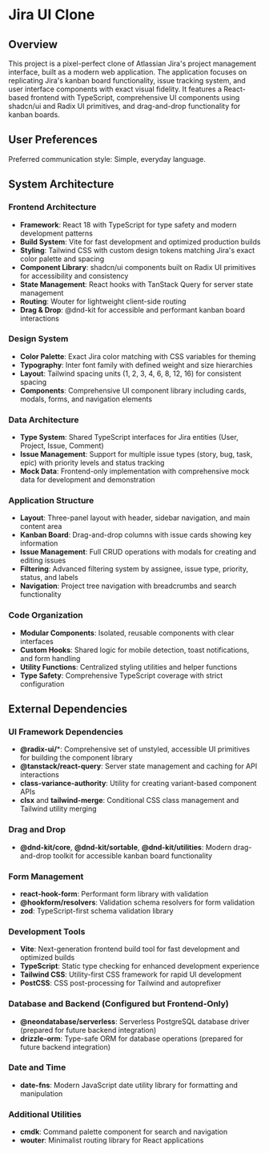 # Jira UI Clone

## Overview

This project is a pixel-perfect clone of Atlassian Jira's project management interface, built as a modern web application. The application focuses on replicating Jira's kanban board functionality, issue tracking system, and user interface components with exact visual fidelity. It features a React-based frontend with TypeScript, comprehensive UI components using shadcn/ui and Radix UI primitives, and drag-and-drop functionality for kanban boards.

## User Preferences

Preferred communication style: Simple, everyday language.

## System Architecture

### Frontend Architecture
- **Framework**: React 18 with TypeScript for type safety and modern development patterns
- **Build System**: Vite for fast development and optimized production builds
- **Styling**: Tailwind CSS with custom design tokens matching Jira's exact color palette and spacing
- **Component Library**: shadcn/ui components built on Radix UI primitives for accessibility and consistency
- **State Management**: React hooks with TanStack Query for server state management
- **Routing**: Wouter for lightweight client-side routing
- **Drag & Drop**: @dnd-kit for accessible and performant kanban board interactions

### Design System
- **Color Palette**: Exact Jira color matching with CSS variables for theming
- **Typography**: Inter font family with defined weight and size hierarchies
- **Layout**: Tailwind spacing units (1, 2, 3, 4, 6, 8, 12, 16) for consistent spacing
- **Components**: Comprehensive UI component library including cards, modals, forms, and navigation elements

### Data Architecture
- **Type System**: Shared TypeScript interfaces for Jira entities (User, Project, Issue, Comment)
- **Issue Management**: Support for multiple issue types (story, bug, task, epic) with priority levels and status tracking
- **Mock Data**: Frontend-only implementation with comprehensive mock data for development and demonstration

### Application Structure
- **Layout**: Three-panel layout with header, sidebar navigation, and main content area
- **Kanban Board**: Drag-and-drop columns with issue cards showing key information
- **Issue Management**: Full CRUD operations with modals for creating and editing issues
- **Filtering**: Advanced filtering system by assignee, issue type, priority, status, and labels
- **Navigation**: Project tree navigation with breadcrumbs and search functionality

### Code Organization
- **Modular Components**: Isolated, reusable components with clear interfaces
- **Custom Hooks**: Shared logic for mobile detection, toast notifications, and form handling
- **Utility Functions**: Centralized styling utilities and helper functions
- **Type Safety**: Comprehensive TypeScript coverage with strict configuration

## External Dependencies

### UI Framework Dependencies
- **@radix-ui/***: Comprehensive set of unstyled, accessible UI primitives for building the component library
- **@tanstack/react-query**: Server state management and caching for API interactions
- **class-variance-authority**: Utility for creating variant-based component APIs
- **clsx** and **tailwind-merge**: Conditional CSS class management and Tailwind utility merging

### Drag and Drop
- **@dnd-kit/core**, **@dnd-kit/sortable**, **@dnd-kit/utilities**: Modern drag-and-drop toolkit for accessible kanban board functionality

### Form Management
- **react-hook-form**: Performant form library with validation
- **@hookform/resolvers**: Validation schema resolvers for form validation
- **zod**: TypeScript-first schema validation library

### Development Tools
- **Vite**: Next-generation frontend build tool for fast development and optimized builds
- **TypeScript**: Static type checking for enhanced development experience
- **Tailwind CSS**: Utility-first CSS framework for rapid UI development
- **PostCSS**: CSS post-processing for Tailwind and autoprefixer

### Database and Backend (Configured but Frontend-Only)
- **@neondatabase/serverless**: Serverless PostgreSQL database driver (prepared for future backend integration)
- **drizzle-orm**: Type-safe ORM for database operations (prepared for future backend integration)

### Date and Time
- **date-fns**: Modern JavaScript date utility library for formatting and manipulation

### Additional Utilities
- **cmdk**: Command palette component for search and navigation
- **wouter**: Minimalist routing library for React applications